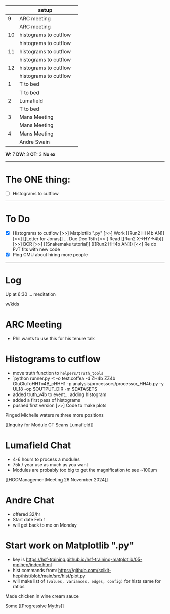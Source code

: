 
|     | setup                 |     |
| --- | --------------------- | --- |
| 9   | ARC meeting           |     |
|     | ARC meeting           |     |
| 10  | histograms to cutflow |     |
|     | histograms to cutflow |     |
| 11  | histograms to cutflow |     |
|     | histograms to cutflow |     |
| 12  | histograms to cutflow |     |
|     | histograms to cutflow |     |
| 1   | T to bed              |     |
|     | T to bed              |     |
| 2   | Lumafield             |     |
|     | T to bed              |     |
| 3   | Mans Meeting          |     |
|     | Mans Meeting          |     |
| 4   | Mans Meeting          |     |
|     | Andre Swain           |     |

**W:** 7 
**DW:** 3
**OT:** 3
**No ex**

---
# The ONE thing: 
- [ ] Histograms to cutflow

---
# To Do

- [x] Histograms to cutflow
 [>>] Matplotlib ".py"
 [>>]  Work [[Run2 HH4b AN]]
 [>>]  [[Letter for Jonas]] ... Due Dec 15th
 [>> ] Read [[Run2 X->HY->4b]]
 [>>] BCR
 [>>]   [[Snakemake tutorial]] 
 ([[Run2 HH4b AN]]) [<<] Re do FvT fits with new code
- [x] Ping CMU about hiring more people

---

# Log

Up at 6:30 ... meditation

w/kids

# ARC Meeting
- Phil wants to use this for his tenure talk

# Histograms to cutflow
- move truth function to `helpers/truth_tools`
- `python runner.py -t -o test.coffea -d ZH4b ZZ4b GluGluToHHTo4B_cHHH1 -p analysis/processors/processor_HH4b.py -y UL18  -op $OUTPUT_DIR -m $DATASETS
- added truth_v4b to event... adding histogram
- added a first pass of histograms
- pushed first version
 [>>] Code to make plots 

Pinged Michelle waters re:three more positions 

[[Inquiry for Module CT Scans Lumafield]]


# Lumafield Chat
- 4-6 hours to process a modules
- 75k / year use as much as you want
- Modules are probably too big to get the magnification to see ~100µm

[[HGCManagementMeeting 26 November 2024]]

# Andre Chat
- offered 32/hr
- Start date Feb 1
- will get back to me on Monday

# Start work on Matplotlib ".py"
- key is  https://hsf-training.github.io/hsf-training-matplotlib/05-mplhep/index.html
- hist commands from: https://github.com/scikit-hep/hist/blob/main/src/hist/plot.py
- will make list of `(values, variances, edges, config)` for hists same for ratios

Made chicken in wine cream sauce

Some [[Progressive Myths]]